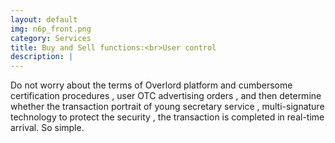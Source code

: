 ```yaml
---
layout: default
img: n6p_front.png
category: Services
title: Buy and Sell functions:<br>User control
description: |
---
```

  Do not worry about the terms of Overlord platform and cumbersome certification procedures , user OTC advertising orders , and then determine whether the transaction portrait of young secretary service , multi-signature technology to protect the security , the transaction is completed in real-time arrival. So simple.